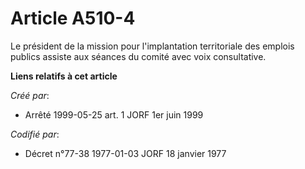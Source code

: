 # Article A510-4

Le président de la mission pour l'implantation territoriale des emplois publics assiste aux séances du comité avec voix
consultative.

**Liens relatifs à cet article**

_Créé par_:

  - Arrêté 1999-05-25 art. 1 JORF 1er juin 1999

_Codifié par_:

  - Décret n°77-38 1977-01-03 JORF 18 janvier 1977
